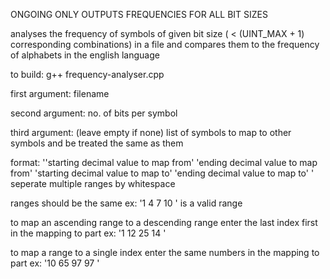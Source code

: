 ONGOING ONLY OUTPUTS FREQUENCIES FOR ALL BIT SIZES

analyses the frequency of symbols of given bit size ( < (UINT_MAX + 1) corresponding combinations) in a file and compares them to the frequency of alphabets in the english language

to build: g++ frequency-analyser.cpp

first argument: filename

second argument: no. of bits per symbol

third argument: (leave empty if none) list of symbols to map to other symbols and be treated the same as them

format: ''starting decimal value to map from' 'ending decimal value to map from' 'starting decimal value to map to' 'ending decimal value to map to' ' seperate multiple ranges by whitespace

ranges should be the same ex: '1 4 7 10 ' is a valid range

to map an ascending range to a descending range enter the last index first in the mapping to part ex: '1 12 25 14 '

to map a range to a single index enter the same numbers in the mapping to part ex: '10 65 97 97 '
